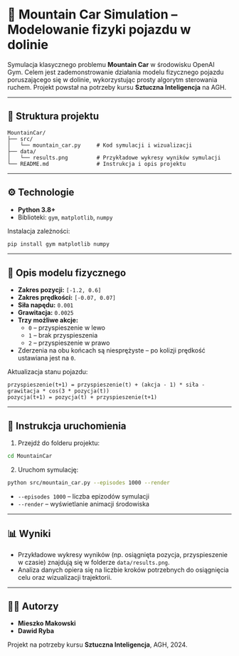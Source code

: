 # 🚗 Mountain Car Simulation – Modelowanie fizyki pojazdu w dolinie

Symulacja klasycznego problemu **Mountain Car** w środowisku OpenAI Gym. Celem jest zademonstrowanie działania modelu fizycznego pojazdu poruszającego się w dolinie, wykorzystując prosty algorytm sterowania ruchem. Projekt powstał na potrzeby kursu **Sztuczna Inteligencja** na AGH.

---

## 📂 Struktura projektu

```
MountainCar/
├── src/
│   └── mountain_car.py     # Kod symulacji i wizualizacji
├── data/
│   └── results.png         # Przykładowe wykresy wyników symulacji
└── README.md               # Instrukcja i opis projektu
```

---

## ⚙️ Technologie

- **Python 3.8+**
- Biblioteki: `gym`, `matplotlib`, `numpy`

Instalacja zależności:
```bash
pip install gym matplotlib numpy
```

---

## 📖 Opis modelu fizycznego

- **Zakres pozycji:** `[-1.2, 0.6]`
- **Zakres prędkości:** `[-0.07, 0.07]`
- **Siła napędu:** `0.001`
- **Grawitacja:** `0.0025`
- **Trzy możliwe akcje:**
  - `0` – przyspieszenie w lewo
  - `1` – brak przyspieszenia
  - `2` – przyspieszenie w prawo
- Zderzenia na obu końcach są niesprężyste – po kolizji prędkość ustawiana jest na `0`.

Aktualizacja stanu pojazdu:
```
przyspieszenie(t+1) = przyspieszenie(t) + (akcja - 1) * siła - grawitacja * cos(3 * pozycja(t))
pozycja(t+1) = pozycja(t) + przyspieszenie(t+1)
```

---

## 🚀 Instrukcja uruchomienia

1. Przejdź do folderu projektu:
```bash
cd MountainCar
```
2. Uruchom symulację:
```bash
python src/mountain_car.py --episodes 1000 --render
```
- `--episodes 1000` – liczba epizodów symulacji
- `--render` – wyświetlanie animacji środowiska

---

## 📊 Wyniki

- Przykładowe wykresy wyników (np. osiągnięta pozycja, przyspieszenie w czasie) znajdują się w folderze `data/results.png`.
- Analiza danych opiera się na liczbie kroków potrzebnych do osiągnięcia celu oraz wizualizacji trajektorii.

---

## 👨‍💻 Autorzy

- **Mieszko Makowski**
- **Dawid Ryba**

Projekt na potrzeby kursu **Sztuczna Inteligencja**, AGH, 2024.
